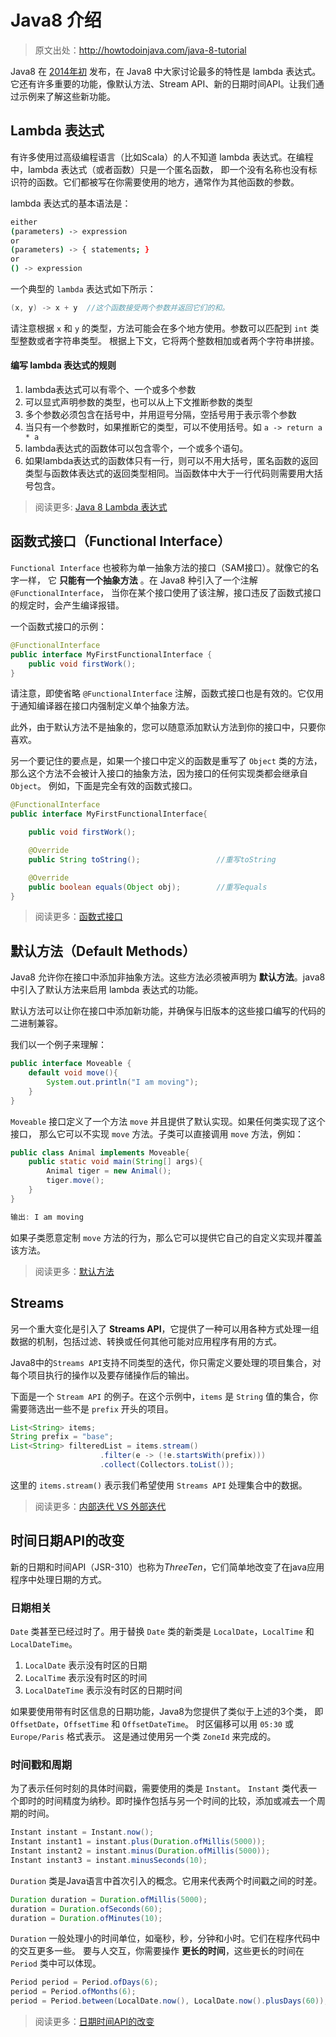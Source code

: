 # Java8 介绍

> 原文出处：http://howtodoinjava.com/java-8-tutorial

Java8 在 [2014年初](https://blogs.oracle.com/thejavatutorials/jdk-8-is-released) 发布，在 Java8 中大家讨论最多的特性是 lambda 表达式。
它还有许多重要的功能，像默认方法、Stream API、新的日期时间API。让我们通过示例来了解这些新功能。

## Lambda 表达式

有许多使用过高级编程语言（比如Scala）的人不知道 lambda 表达式。在编程中，lambda 表达式（或者函数）只是一个匿名函数，
即一个没有名称也没有标识符的函数。它们都被写在你需要使用的地方，通常作为其他函数的参数。

lambda 表达式的基本语法是：

```bash
either
(parameters) -> expression
or
(parameters) -> { statements; }
or
() -> expression
```

一个典型的 `lambda` 表达式如下所示：

```java
(x, y) -> x + y  //这个函数接受两个参数并返回它们的和。
```

请注意根据 `x` 和 `y` 的类型，方法可能会在多个地方使用。参数可以匹配到 `int` 类型整数或者字符串类型。
根据上下文，它将两个整数相加或者两个字符串拼接。

#### 编写 lambda 表达式的规则

1. lambda表达式可以有零个、一个或多个参数
2. 可以显式声明参数的类型，也可以从上下文推断参数的类型
3. 多个参数必须包含在括号中，并用逗号分隔，空括号用于表示零个参数
4. 当只有一个参数时，如果推断它的类型，可以不使用括号。如 `a -> return a * a`
5. lambda表达式的函数体可以包含零个，一个或多个语句。
6. 如果lambda表达式的函数体只有一行，则可以不用大括号，匿名函数的返回类型与函数体表达式的返回类型相同。当函数体中大于一行代码则需要用大括号包含。

> 阅读更多: [Java 8 Lambda 表达式](complete-lambda-expressions.md)

## 函数式接口（Functional Interface）

`Functional Interface` 也被称为单一抽象方法的接口（SAM接口）。就像它的名字一样，
它 **只能有一个抽象方法** 。在 Java8 种引入了一个注解 `@FunctionalInterface`，
当你在某个接口使用了该注解，接口违反了函数式接口的规定时，会产生编译报错。

一个函数式接口的示例：

```java
@FunctionalInterface
public interface MyFirstFunctionalInterface {
    public void firstWork();
}
```

请注意，即使省略 `@FunctionalInterface` 注解，函数式接口也是有效的。它仅用于通知编译器在接口内强制定义单个抽象方法。

此外，由于默认方法不是抽象的，您可以随意添加默认方法到你的接口中，只要你喜欢。

另一个要记住的要点是，如果一个接口中定义的函数是重写了 `Object` 类的方法，
那么这个方法不会被计入接口的抽象方法，因为接口的任何实现类都会继承自 `Object`。
例如，下面是完全有效的函数式接口。

```java
@FunctionalInterface
public interface MyFirstFunctionalInterface{

    public void firstWork();

    @Override
    public String toString();                 //重写toString

    @Override
    public boolean equals(Object obj);        //重写equals
}
```

> 阅读更多：[函数式接口](functional-interface.md)

## 默认方法（Default Methods）

Java8 允许你在接口中添加非抽象方法。这些方法必须被声明为 **默认方法**。java8中引入了默认方法来启用 lambda 表达式的功能。

默认方法可以让你在接口中添加新功能，并确保与旧版本的这些接口编写的代码的二进制兼容。

我们以一个例子来理解：

```java
public interface Moveable {
    default void move(){
        System.out.println("I am moving");
    }
}
```

`Moveable` 接口定义了一个方法 `move` 并且提供了默认实现。如果任何类实现了这个接口，
那么它可以不实现 `move` 方法。子类可以直接调用 `move` 方法，例如：

```java
public class Animal implements Moveable{
    public static void main(String[] args){
        Animal tiger = new Animal();
        tiger.move();
    }
}

输出: I am moving
```

如果子类愿意定制 `move` 方法的行为，那么它可以提供它自己的自定义实现并覆盖该方法。

> 阅读更多：[默认方法](default-methods.md)

## Streams

另一个重大变化是引入了 **Streams API**，它提供了一种可以用各种方式处理一组数据的机制，包括过滤、转换或任何其他可能对应用程序有用的方式。

Java8中的`Streams API`支持不同类型的迭代，你只需定义要处理的项目集合，对每个项目执行的操作以及要存储操作后的输出。

下面是一个 `Stream API` 的例子。在这个示例中，`items` 是 `String` 值的集合，你需要筛选出一些不是 `prefix` 开头的项目。

```java
List<String> items;
String prefix = "base";
List<String> filteredList = items.stream()
                    .filter(e -> (!e.startsWith(prefix)))
                    .collect(Collectors.toList());
```

这里的 `items.stream()` 表示我们希望使用 `Streams API` 处理集合中的数据。

> 阅读更多：[内部迭代 VS 外部迭代](internal-vs-external-iteration.md)

## 时间日期API的改变

新的日期和时间API（JSR-310）也称为*ThreeTen*，它们简单地改变了在java应用程序中处理日期的方式。

### 日期相关

`Date` 类甚至已经过时了。用于替换 `Date` 类的新类是 `LocalDate`，`LocalTime` 和 `LocalDateTime`。

1. `LocalDate` 表示没有时区的日期
2. `LocalTime` 表示没有时区的时间
3. `LocalDateTime` 表示没有时区的日期时间

如果要使用带有时区信息的日期功能，Java8为您提供了类似于上述的3个类，
即 `OffsetDate`，`OffsetTime` 和 `OffsetDateTime`。
时区偏移可以用 `05:30` 或 `Europe/Paris` 格式表示。
这是通过使用另一个类 `ZoneId` 来完成的。

### 时间戳和周期

为了表示任何时刻的具体时间戳，需要使用的类是 `Instant`。
`Instant` 类代表一个即时的时间精度为纳秒。即时操作包括与另一个时间的比较，添加或减去一个周期的时间。

```java
Instant instant = Instant.now();
Instant instant1 = instant.plus(Duration.ofMillis(5000));
Instant instant2 = instant.minus(Duration.ofMillis(5000));
Instant instant3 = instant.minusSeconds(10);
```

`Duration` 类是Java语言中首次引入的概念。它用来代表两个时间戳之间的时差。

```java
Duration duration = Duration.ofMillis(5000);
duration = Duration.ofSeconds(60);
duration = Duration.ofMinutes(10);
```

`Duration` 一般处理小的时间单位，如毫秒，秒，分钟和小时。它们在程序代码中的交互更多一些。
要与人交互，你需要操作 **更长的时间**，这些更长的时间在 `Period` 类中可以体现。

```java
Period period = Period.ofDays(6);
period = Period.ofMonths(6);
period = Period.between(LocalDate.now(), LocalDate.now().plusDays(60));
```

> 阅读更多：[日期时间API的改变](date-and-time-api-changes.md)

